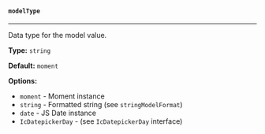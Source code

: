 #### `modelType`

---

Data type for the model value.

**Type:** `string`

**Default:** `moment`

**Options:**

- `moment` - Moment instance
- `string` - Formatted string (see `stringModelFormat`)
- `date` - JS Date instance
- `IcDatepickerDay` - (see `IcDatepickerDay` interface)
